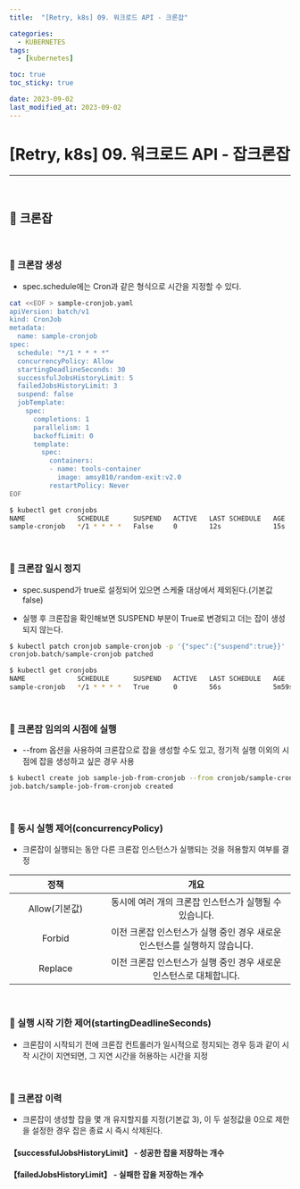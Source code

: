 ```yaml
---
title:  "[Retry, k8s] 09. 워크로드 API - 크론잡" 

categories:
  - KUBERNETES
tags:
  - [kubernetes]

toc: true
toc_sticky: true

date: 2023-09-02
last_modified_at: 2023-09-02
---
```

# [Retry, k8s] 09. 워크로드 API - 잡크론잡
---

<style>
table {
    font-size: 12pt;
}
table th:first-of-type {
    width: 5%;
}
table th:nth-of-type(2) {
    width: 15%;
}
table th:nth-of-type(3) {
    width: 50%;
}
table th:nth-of-type(4) {
    width: 30%;
}
</style>

<br>

## 🔔 크론잡

<br>

### 📜 크론잡 생성

+ spec.schedule에는 Cron과 같은 형식으로 시간을 지정할 수 있다.

```bash
cat <<EOF > sample-cronjob.yaml
apiVersion: batch/v1
kind: CronJob
metadata:
  name: sample-cronjob
spec:
  schedule: "*/1 * * * *"
  concurrencyPolicy: Allow
  startingDeadlineSeconds: 30
  successfulJobsHistoryLimit: 5
  failedJobsHistoryLimit: 3
  suspend: false
  jobTemplate:
    spec:
      completions: 1
      parallelism: 1
      backoffLimit: 0
      template:
        spec:
          containers:
          - name: tools-container
            image: amsy810/random-exit:v2.0
          restartPolicy: Never
EOF
```

```bash
$ kubectl get cronjobs
NAME             SCHEDULE      SUSPEND   ACTIVE   LAST SCHEDULE   AGE
sample-cronjob   */1 * * * *   False     0        12s             15s
```

<br>

### 📜 크론잡 일시 정지

+ spec.suspend가 true로 설정되어 있으면 스케줄 대상에서 제외된다.(기본값 false)

+ 실행 후 크론잡을 확인해보면 SUSPEND 부분이 True로 변경되고 더는 잡이 생성되지 않는다.

```bash
$ kubectl patch cronjob sample-cronjob -p '{"spec":{"suspend":true}}'
cronjob.batch/sample-cronjob patched

$ kubectl get cronjobs
NAME             SCHEDULE      SUSPEND   ACTIVE   LAST SCHEDULE   AGE
sample-cronjob   */1 * * * *   True      0        56s             5m59s
```

<br>

### 📜 크론잡 임의의 시점에 실행

+ --from 옵션을 사용하여 크론잡으로 잡을 생성할 수도 있고, 정기적 실행 이외의 시점에 잡을 생성하고 싶은 경우 사용

```bash
$ kubectl create job sample-job-from-cronjob --from cronjob/sample-cronjob
job.batch/sample-job-from-cronjob created
```

<br>

### 📜 동시 실행 제어(concurrencyPolicy)

+ 크론잡이 실행되는 동안 다른 크론잡 인스턴스가 실행되는 것을 허용할지 여부를 결정

|정책|개요|
|:---:|:---:|
|Allow(기본값)|동시에 여러 개의 크론잡 인스턴스가 실행될 수 있습니다.|
|Forbid|이전 크론잡 인스턴스가 실행 중인 경우 새로운 인스턴스를 실행하지 않습니다.|
|Replace|이전 크론잡 인스턴스가 실행 중인 경우 새로운 인스턴스로 대체합니다.|

<br>

### 📜 실행 시작 기한 제어(startingDeadlineSeconds)

+ 크론잡이 시작되기 전에 크론잡 컨트롤러가 일시적으로 정지되는 경우 등과 같이 시작 시간이 지연되면, 그 지연 시간을 허용하는 시간을 지정

<br>

### 📜 크론잡 이력

+ 크론잡이 생성할 잡을 몇 개 유지할지를 지정(기본값 3), 이 두 설정값을 0으로 제한을 설정한 경우 잡은 종료 시 즉시 삭제된다.

#### 【successfulJobsHistoryLimit】 - 성공한 잡을 저장하는 개수 

#### 【failedJobsHistoryLimit】 - 실패한 잡을 저장하는 개수

<br>